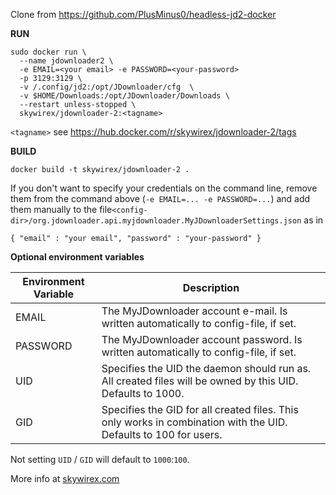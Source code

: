 Clone from https://github.com/PlusMinus0/headless-jd2-docker

**RUN**

```
sudo docker run \
  --name jdownloader2 \
  -e EMAIL=<your email> -e PASSWORD=<your-password> 
  -p 3129:3129 \
  -v /.config/jd2:/opt/JDownloader/cfg  \
  -v $HOME/Downloads:/opt/JDownloader/Downloads \
  --restart unless-stopped \
  skywirex/jdownloader-2:<tagname>
```

`<tagname>` see https://hub.docker.com/r/skywirex/jdownloader-2/tags

**BUILD** 

```
docker build -t skywirex/jdownloader-2 .
```

If you don't want to specify your credentials on the command line, remove them from the command above (`-e EMAIL=... -e PASSWORD=...`) 
and add them manually to the file`<config-dir>/org.jdownloader.api.myjdownloader.MyJDownloaderSettings.json` as in

```
{ "email" : "your email", "password" : "your-password" }
```
    
**Optional environment variables**

Environment Variable | Description
---------------------|------------
EMAIL                | The MyJDownloader account e-mail. Is written automatically to config-file, if set.
PASSWORD             | The MyJDownloader account password. Is written automatically to config-file, if set.
UID                  | Specifies the UID the daemon should run as. All created files will be owned by this UID. Defaults to 1000.
GID                  | Specifies the GID for all created files. This only works in combination with the UID. Defaults to 100 for users.

Not setting `UID` / `GID` will default to `1000`:`100`.


More info at [skywirex.com](https://skywirex.com/)
